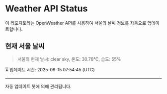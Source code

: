 
# Weather API Status

이 리포지토리는 OpenWeather API를 사용하여 서울의 날씨 정보를 자동으로 업데이트합니다.

## 현재 서울 날씨
> 서울의 현재 날씨: clear sky, 온도: 30.76°C, 습도: 55%

⏳ 업데이트 시간: 2025-09-15 07:54:45 (UTC)

---
자동 업데이트 봇에 의해 관리됩니다.

